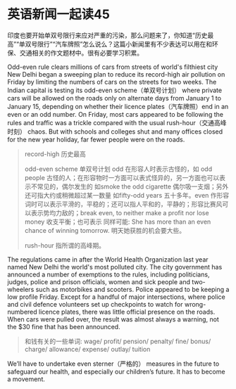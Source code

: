 # 英语新闻一起读45

印度也要开始单双号限行来应对严重的污染，那么问题来了，你知道“历史最高”“单双号限行”“汽车牌照”怎么说么？这篇小新闻里有不少表达可以用在和环保、交通相关的作文题材中。很有必要学习积累。

Odd-even rule clears millions of cars from streets of world's filthiest city ‌ New Delhi began a sweeping plan to reduce its record-high air pollution on Friday by limiting the numbers of cars on the streets for two weeks. The Indian capital is testing its odd-even scheme（单双号计划） where private cars will be allowed on the roads only on alternate days from January 1 to January 15, depending on whether their licence plates（汽车牌照）end in an even or an odd number. On Friday, most cars appeared to be following the rules and traffic was a trickle compared with the usual rush-hour（交通高峰时刻） chaos. But with schools and colleges shut and many offices closed for the new year holiday, far fewer people were on the roads.

> record-high 历史最高
>
> odd-even scheme 单双号计划 odd 在形容人时表示古怪的，如 odd people 古怪的人；在形容物时一方面可以表式怪异的，另一方面也可以表示不常见的，偶尔发生的 如smoke the odd cigarette 偶尔吸一支烟；另外还可指大约或稍微超过某一数量 如fifty-odd years 五十多年。even 作形容词时可以表示平滑的，平稳的；还可以指人平和的，平静的；形容比赛风可以表示势均力敌的；break even, to neither make a profit nor lose money 收支平衡；也可表示 同样可能: She has more than an even chance of winning tomorrow. 明天她获胜的机会要大些。
>
> rush-hour 指所谓的高峰期。

The regulations came in after the World Health Organization last year named New Delhi the world's most polluted city. The city government has announced a number of exemptions to the rules, including politicians, judges, police and prison officials, women and sick people and two-wheelers such as motorbikes and scooters. Police appeared to be keeping a low profile Friday. Except for a handful of major intersections, where police and civil defence volunteers set up checkpoints to watch for wrong-numbered licence plates, there was little official presence on the roads. When cars were pulled over, the result was almost always a warning, not the $30 fine that has been announced.

> 和钱有关的一些单词: wage/ profit/ pension/ penalty/ fine/ bonus/ charge/ allowance/ expense/ outlay/ tuition

We’ll have to undertake even sterner（严格的） measures in the future to safeguard our health, and especially our children’s future. It has to become a movement.

